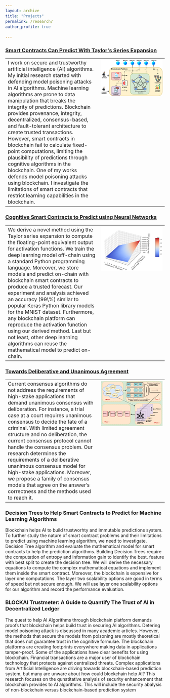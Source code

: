 ```yaml
---
layout: archive
title: "Projects"
permalink: /research/
author_profile: true

---
```


### [Smart Contracts Can Predict With Taylor's Series Expansion](https://www.researchgate.net/publication/352730718_Making_Smart_Contracts_Smarter) 
<table style="width: 100%; border-collapse: collapse; border: none;">
  <tr>
    <td style="border: none; vertical-align: top; width: 50%; padding-right: 12px; font-size: 16px;">
      I work on secure and trustworthy artificial intelligence (AI) algorithms. My initial research started with defending model poisoning attacks in AI algorithms. Machine learning algorithms are prone to data manipulation that breaks the integrity of predictions. Blockchain provides provenance, integrity, decentralized, consensus-based, and fault-tolerant architecture to create trusted transactions. However, smart contracts in blockchain fail to calculate fixed-point computations, limiting the plausibility of predictions through cognitive algorithms in the blockchain. One of my works defends model poisoning attacks using blockchain. I investigate the limitations of smart contracts that restrict learning capabilities in the blockchain.
    </td>
    <td style="border: none; vertical-align: top; width: 35%; text-align: center;">
      <img src="/_pages/NB1.jpg" alt="NB Image">
    </td>
  </tr>
</table>



### [Cognitive Smart Contracts to Predict using Neural Networks](https://www.researchgate.net/publication/365102617_Smarter_Contracts_to_Predict_using_Deep-Learning_Algorithms)
<table style="width: 100%; border-collapse: collapse; border: none;">
  <tr>
    <td style="border: none; vertical-align: top; width: 50%; padding-right: 12px; font-size: 16px;">
     We derive a novel method using the Taylor series expansion to compute the floating-point equivalent output for activation functions. We train the deep learning model off-chain using a standard           Python programming language. Moreover, we store models and predict on-chain with blockchain smart contracts to produce a trusted forecast. Our experiment and analysis achieved an accuracy (99\%)         similar to popular Keras Python library models for the MNIST dataset. Furthermore, any blockchain platform can reproduce the activation function using our derived method. Last but not least, other       deep learning algorithms can reuse the mathematical model to predict on-chain.
    </td>
    <td style="border: none; vertical-align: top; width: 35%; text-align: center;">
      <img src="/_pages/NN1.png" alt="NN Image">
    </td>
  </tr>
</table>

### [Towards Deliberative and Unanimous Agreement](https://www.scitepress.org/Papers/2024/128134/128134.pdf)
<table style="width: 100%; border-collapse: collapse; border: none;">
  <tr>
    <td style="border: none; vertical-align: top; width: 50%; padding-right: 12px; font-size: 16px;">
     Current consensus algorithms do not address the requirements of high-stake applications that demand unanimous consensus with deliberation. For instance, a trial case at a court requires unanimous        consensus to decide the fate of a criminal. With limited agreement structure and no deliberation, the current consensus protocol cannot handle the consensus problem. Our research determines the          requirements of a deliberative unanimous consensus model for high-stake applications. Moreover, we propose a family of consensus models that agree on the answer’s correctness and the methods used        to reach it.
    </td>
    <td style="border: none; vertical-align: top; width: 35%; text-align: center;">
      <img src="/_pages/consensus.jpg" alt="Consensus Image">
    </td>
  </tr>
</table>


### Decision Trees to Help Smart Contracts to Predict for Machine Learning Algorithms
  Blockchain helps AI to build trustworhty and immutable predictions system. To further study the nature of smart contract problems and their limitations to predict using machine learning algorithm, we need to investigate. Decision Tree algorithm and evaluate the mathematical model for smart contracts to help the prediction algorithms. Building Decision Trees require the computation of entropy and information gain to identify the best. feature with best split to create the decision tree. We will derive the necessary equations to compute  the complex mathematical equations and implement them inside the smart contract. Moreover, the blockchain is expensive for layer one computations. The layer two scalability options are good in terms of speed but not secure enough. We will use layer one scalability options for our algorithm and record the performance evaluation. 

### BLOCKAI Trustmeter: A Guide to Quantify The Trust of AI in Decentralized Ledger
The quest to help AI Algorithms through blockchain platform demands proofs that blockchain helps build trust in securing AI algorithms. Detering model poisoning attack is discussed in many academic articles. However, the methods that secure the models from poisoning are mostly theoretical that does not guarantee trust in the cognitive formulae. The blockchain platforms are creating footprints everywhere making data in applications tamper-proof. Some of the applications have clear benefits for using blockchain. Financial transactions are a major user of blockchain technology that protects against centralized threats. Complex applications from Artificial Intelligence are driving towards blockchain-based prediction system, but many are unware about how could blockchain help AI? This research focuses on the qunatitative analysis of security enhancement that blockchain provides to AI algorithms. This will include the security abalysis of non-blockchain versus blockchain-based prediction system   
  

